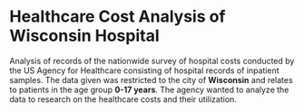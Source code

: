 # Healthcare Cost Analysis of Wisconsin Hospital
Analysis of records of the nationwide survey of hospital costs conducted by the US Agency for Healthcare consisting of hospital records of inpatient samples. The data given was restricted to the city of **Wisconsin** and relates to patients in the age group **0-17 years**. The agency wanted to analyze the data to research on the healthcare costs and their utilization.
